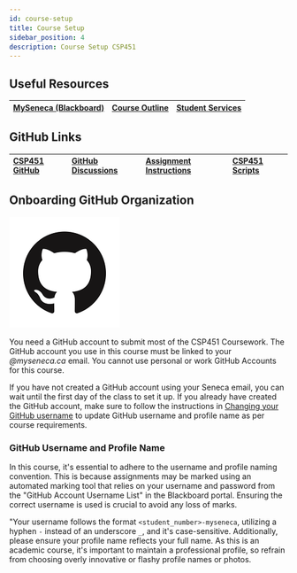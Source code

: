 ```yaml
---
id: course-setup
title: Course Setup
sidebar_position: 4
description: Course Setup CSP451
---
```


## Useful Resources

| [MySeneca (Blackboard)](https://my.senecacollege.ca/) | [Course Outline](https://apps.senecapolytechnic.ca/ssos/findOutline.do?termCode=08424&subjectCode=CSP451&schoolCode=ITAS) | [Student Services](https://www.senecapolytechnic.ca/about/policies/academics-and-student-services.html) |
| :--- | :--- | :--- |

## GitHub Links

| [CSP451 GitHub](https://github.com/CSP451) | [GitHub Discussions](https://github.com/orgs/CSP451/discussions) | [Assignment Instructions](https://github.com/CSP451/CSP451-ComputerSystemsProject) | [CSP451 Scripts](https://github.com/CSP451/CSP451-Scripts) |
| :--- | :--- | :--- | :--- |

## Onboarding GitHub Organization

![github-organization](../../static/img/about/github_icon.png)

You need a GitHub account to submit most of the CSP451 Coursework. The GitHub account you use in this course must be linked to your _@myseneca.ca_ email. You cannot use personal or work GitHub Accounts for this course.

If you have not created a GitHub account using your Seneca email, you can wait until the first day of the class to set it up. If you already have created the GitHub account, make sure to follow the instructions in [Changing your GitHub username](https://docs.github.com/en/account-and-profile/setting-up-and-managing-your-personal-account-on-github/managing-user-account-settings/changing-your-github-username) to update GitHub username and profile name as per course requirements.

### GitHub Username and Profile Name

In this course, it's essential to adhere to the username and profile naming convention. This is because assignments may be marked using an automated marking tool that relies on your username and password from the "GitHub Account Username List" in the Blackboard portal. Ensuring the correct username is used is crucial to avoid any loss of marks.

"Your username follows the format `<student_number>-myseneca`, utilizing a hyphen `-` instead of an underscore `_`, and it's case-sensitive. Additionally, please ensure your profile name reflects your full name. As this is an academic course, it's important to maintain a professional profile, so refrain from choosing overly innovative or flashy profile names or photos.

